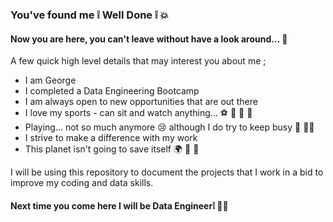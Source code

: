### You've found me :grey_exclamation: Well Done :grey_exclamation: :boom: 

#### Now you are here, you can't leave without have a look around... 👀 

A few quick high level details that may interest you about me ; 
  * I am George
  * I completed a Data Engineering Bootcamp
  * I am always open to new opportunities that are out there
  * I love my sports - can sit and watch anything... :soccer: :football: :rugby_football: :bicyclist:
  * Playing... not so much anymore :cry: although I do try to keep busy :basketball: 🧗‍♂️
  * I strive to make a difference with my work 
  * This planet isn't going to save itself :earth_africa: :deciduous_tree: :ocean:
 
 I will be using this repository to document the projects that I work in a bid to improve my coding and data skills. 
 
 #### Next time you come here I will be Data Engineer:grey_exclamation: 🤞🏼

